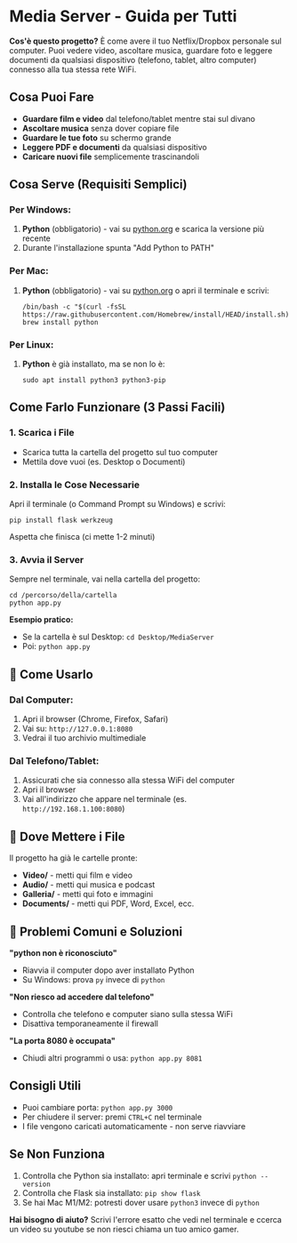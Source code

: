 #  Media Server - Guida per Tutti

**Cos'è questo progetto?**
È come avere il tuo Netflix/Dropbox personale sul computer. Puoi vedere video, ascoltare musica, guardare foto e leggere documenti da qualsiasi dispositivo (telefono, tablet, altro computer) connesso alla tua stessa rete WiFi.

##  Cosa Puoi Fare
- **Guardare film e video** dal telefono/tablet mentre stai sul divano
- **Ascoltare musica** senza dover copiare file
- **Guardare le tue foto** su schermo grande
- **Leggere PDF e documenti** da qualsiasi dispositivo
- **Caricare nuovi file** semplicemente trascinandoli

##  Cosa Serve (Requisiti Semplici)

### Per Windows:
1. **Python** (obbligatorio) - vai su [python.org](https://www.python.org) e scarica la versione più recente
2. Durante l'installazione spunta  "Add Python to PATH"

### Per Mac:
1. **Python** (obbligatorio) - vai su [python.org](https://www.python.org) o apri il terminale e scrivi:
   ```
   /bin/bash -c "$(curl -fsSL https://raw.githubusercontent.com/Homebrew/install/HEAD/install.sh)"
   brew install python
   ```

### Per Linux:
1. **Python** è già installato, ma se non lo è:
   ```
   sudo apt install python3 python3-pip
   ```

##  Come Farlo Funzionare (3 Passi Facili)

### 1. Scarica i File
- Scarica tutta la cartella del progetto sul tuo computer
- Mettila dove vuoi (es. Desktop o Documenti)

### 2. Installa le Cose Necessarie
Apri il terminale (o Command Prompt su Windows) e scrivi:
```
pip install flask werkzeug
```
Aspetta che finisca (ci mette 1-2 minuti)

### 3. Avvia il Server
Sempre nel terminale, vai nella cartella del progetto:
```
cd /percorso/della/cartella
python app.py
```

**Esempio pratico:**
- Se la cartella è sul Desktop: `cd Desktop/MediaServer`
- Poi: `python app.py`

## 📱 Come Usarlo

### Dal Computer:
1. Apri il browser (Chrome, Firefox, Safari)
2. Vai su: `http://127.0.0.1:8080`
3. Vedrai il tuo archivio multimediale

### Dal Telefono/Tablet:
1. Assicurati che sia connesso alla stessa WiFi del computer
2. Apri il browser
3. Vai all'indirizzo che appare nel terminale (es. `http://192.168.1.100:8080`)

## 📁 Dove Mettere i File

Il progetto ha già le cartelle pronte:
- **Video/** - metti qui film e video
- **Audio/** - metti qui musica e podcast
- **Galleria/** - metti qui foto e immagini
- **Documents/** - metti qui PDF, Word, Excel, ecc.

## 🔧 Problemi Comuni e Soluzioni

**"python non è riconosciuto"**
- Riavvia il computer dopo aver installato Python
- Su Windows: prova `py` invece di `python`

**"Non riesco ad accedere dal telefono"**
- Controlla che telefono e computer siano sulla stessa WiFi
- Disattiva temporaneamente il firewall

**"La porta 8080 è occupata"**
- Chiudi altri programmi o usa: `python app.py 8081`

##  Consigli Utili
- Puoi cambiare porta: `python app.py 3000`
- Per chiudere il server: premi `CTRL+C` nel terminale
- I file vengono caricati automaticamente - non serve riavviare

##  Se Non Funziona
1. Controlla che Python sia installato: apri terminale e scrivi `python --version`
2. Controlla che Flask sia installato: `pip show flask`
3. Se hai Mac M1/M2: potresti dover usare `python3` invece di `python`

**Hai bisogno di aiuto?** Scrivi l'errore esatto che vedi nel terminale e ccerca un video su youtube se non riesci chiama un tuo amico gamer.
